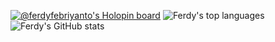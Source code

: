 [![@ferdyfebriyanto's Holopin board](https://holopin.me/ferdyfebriyanto)](https://holopin.io/@ferdyfebriyanto)
![Ferdy's top languages](https://github-readme-stats.vercel.app/api/top-langs/?username=ferdyfebriyanto&show_icons=true&count_private=true&theme=gruvbox)
![Ferdy's GitHub stats](https://github-readme-stats.vercel.app/api?username=ferdyfebriyanto&show_icons=true&count_private=true&theme=gruvbox)


